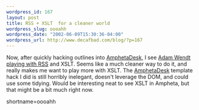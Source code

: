 ```yaml
--- 
wordpress_id: 167
layout: post
title: RSS + XSLT  for a cleaner world
wordpress_slug: oooahh
wordpress_date: "2002-06-09T15:30:36-04:00"
wordpress_url: http://www.decafbad.com/blog/?p=167
---
```

<p>Now, after quickly hacking outlines into <a href="http://www.decafbad.com/twiki/bin/view/Main/AmphetaDesk">AmphetaDesk</a>, I see <a href="http://ipwebdev.com/radio/2002/06/07.php#a177">Adam Wendt playing with <a href="http://www.decafbad.com/twiki/bin/view/Main/RSS">RSS</a> and XSLT</a>.  Seems like a much cleaner way to do it, and really makes me  want to play more with XSLT.  The <a href="http://www.decafbad.com/twiki/bin/view/Main/AmphetaDesk">AmphetaDesk</a> template hack I did is still horribly inelegant, doesn't leverage the DOM, and could use some tidying.  Would be interesting neat to see XSLT in Ampheta, but that might be a bit much right now.</p>
<!--more-->
shortname=oooahh
